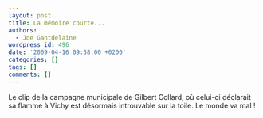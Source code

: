 ```yaml
---
layout: post
title: La mémoire courte...
authors:
  - Joe Gantdelaine
wordpress_id: 496
date: '2009-04-16 09:58:00 +0200'
categories: []
tags: []
comments: []
---
```

Le clip de la campagne municipale de Gilbert Collard, où celui-ci déclarait sa flamme à Vichy est désormais introuvable sur la toile. Le monde va mal !
